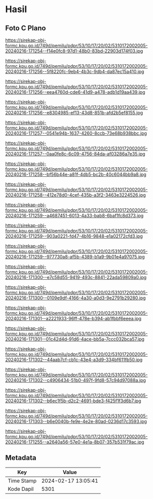 # Hasil

## Foto C Plano

https://sirekap-obj-formc.kpu.go.id/749d/pemilu/pdpr/53/10/17/20/02/5310172002005-20240216-171254--f14e0fc8-97d1-48b0-83bd-22903d174f03.jpg

https://sirekap-obj-formc.kpu.go.id/749d/pemilu/pdpr/53/10/17/20/02/5310172002005-20240216-171256--5f8220fc-9eb4-4b3c-9db4-da87ec15a410.jpg

https://sirekap-obj-formc.kpu.go.id/749d/pemilu/pdpr/53/10/17/20/02/5310172002005-20240216-171256--eea4760d-cde6-41d9-a478-adb1d19aa439.jpg

https://sirekap-obj-formc.kpu.go.id/749d/pemilu/pdpr/53/10/17/20/02/5310172002005-20240216-171256--e8304985-ef13-43d8-851b-afd2b5ef8155.jpg

https://sirekap-obj-formc.kpu.go.id/749d/pemilu/pdpr/53/10/17/20/02/5310172002005-20240216-171257--0541e94b-1637-4260-8ccb-73e68b938bbc.jpg

https://sirekap-obj-formc.kpu.go.id/749d/pemilu/pdpr/53/10/17/20/02/5310172002005-20240216-171257--0aa0fe8c-6c09-4756-84da-af03286a7e35.jpg

https://sirekap-obj-formc.kpu.go.id/749d/pemilu/pdpr/53/10/17/20/02/5310172002005-20240216-171258--bf56b44e-a81f-4db5-bc2b-40c6044bb9a8.jpg

https://sirekap-obj-formc.kpu.go.id/749d/pemilu/pdpr/53/10/17/20/02/5310172002005-20240216-171258--412e78d0-4cef-435b-a3f2-3463e3224526.jpg

https://sirekap-obj-formc.kpu.go.id/749d/pemilu/pdpr/53/10/17/20/02/5310172002005-20240216-171259--a4687451-6013-4a33-bab8-6baf1fc8d373.jpg

https://sirekap-obj-formc.kpu.go.id/749d/pemilu/pdpr/53/10/17/20/02/5310172002005-20240216-171259--903a0221-fd47-4b16-9848-e1a02172cfd3.jpg

https://sirekap-obj-formc.kpu.go.id/749d/pemilu/pdpr/53/10/17/20/02/5310172002005-20240216-171259--977730a8-af5b-4389-b1a9-9b01e4a97075.jpg

https://sirekap-obj-formc.kpu.go.id/749d/pemilu/pdpr/53/10/17/20/02/5310172002005-20240216-171300--e7c58d55-9419-493c-8841-22ada59809a0.jpg

https://sirekap-obj-formc.kpu.go.id/749d/pemilu/pdpr/53/10/17/20/02/5310172002005-20240216-171300--0109e9df-4166-4a30-a0d3-9e2791b29280.jpg

https://sirekap-obj-formc.kpu.go.id/749d/pemilu/pdpr/53/10/17/20/02/5310172002005-20240216-171301--a2221933-96ff-478e-b394-ab1fbbf6eeea.jpg

https://sirekap-obj-formc.kpu.go.id/749d/pemilu/pdpr/53/10/17/20/02/5310172002005-20240216-171301--01c42d4d-91d6-4ace-bb5a-7ccc032bca57.jpg

https://sirekap-obj-formc.kpu.go.id/749d/pemilu/pdpr/53/10/17/20/02/5310172002005-20240216-171302--44aab7cf-cb1c-43e4-a3d9-334bf611fb50.jpg

https://sirekap-obj-formc.kpu.go.id/749d/pemilu/pdpr/53/10/17/20/02/5310172002005-20240216-171302--c4906434-51b0-497f-9fd8-57c94d97088a.jpg

https://sirekap-obj-formc.kpu.go.id/749d/pemilu/pdpr/53/10/17/20/02/5310172002005-20240216-171302--b6ec1f5b-d2c2-4691-bde3-f425f1f3d6b7.jpg

https://sirekap-obj-formc.kpu.go.id/749d/pemilu/pdpr/53/10/17/20/02/5310172002005-20240216-171303--b6e0040b-fe9e-4e2e-80ad-0236d17c3593.jpg

https://sirekap-obj-formc.kpu.go.id/749d/pemilu/pdpr/53/10/17/20/02/5310172002005-20240216-171255--a2640a56-57e0-4e1a-8b07-357b531f79ac.jpg


## Metadata

| Key        | Value               |
| ---------- | ------------------- |
| Time Stamp | 2024-02-17 13:05:41 |
| Kode Dapil | 5301                |



